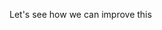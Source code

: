 Let's see how we can improve this
<!--
----
> ## ข้อตกลงการใช้ซอร์ฟแวร์และข้อปฏิเสธความรับผิดชอบ
> ซอร์ฟแวร์นี้เป็นผลงานที่พัฒนาขึ้นโดย นายพัสกร ยืนยง และนางสาวช่อเพชร ธนามีชัย จาก โรงเรียนวิทยาศาสตร์จุฬาภรณราชวิทยาลัย บุรีรัมย์ ภายใต้การดูแลของ นายเอกชัย วัฒนไชย ภายใต้โครงการ*บอตร้านป้า: แชตบอตรับออเดอร์ร้านอาหารตามสั่งโดยใช้ภาษาธรรมชาติ* ซึ่งสนับสนุนโดย สำนักงานพัฒนาวิทยาศาสตร์และเทคโนโลยีแห่งชาติ โดยมีวัตถุประสงค์เพื่อส่งเสริมให้นักเรียนและนักศึกษาได้เรียนรู้และฝึกทักษะในการพัฒนาซอฟต์แวร์ ลิขสิทธิ์ของซอฟต์แวร์นี้จึงเป็นของผู้พัฒนา ซึ่งผู้พัฒนาได้อนุญาตให้สำนักงานพัฒนาวิทยาศาสตร์และเทคโนโลยีแห่งชาติ เผยแพร่ซอฟต์แวร์นี้ตาม “ต้นฉบับ” โดยไม่มีการแก้ไขดัดแปลงใด ๆ ทั้งสิ้น ให้แก่บุคคลทั่วไปได้ใช้เพื่อประโยชน์ส่วนบุคคลหรือประโยชน์ทางการศึกษาที่ไม่มีวัตถุประสงค์ในเชิงพาณิชย์ โดยไม่คิดค่าตอบแทนการใช้ซอฟต์แวร์ ดังนั้น สำนักงานพัฒนาวิทยาศาสตร์และเทคโนโลยีแห่งชาติ จึงไม่มีหน้าที่ในการดูแล บำรุงรักษา จัดการอบรมการใช้งาน หรือพัฒนาประสิทธิภาพซอฟต์แวร์ รวมทั้งไม่รับรองความถูกต้องหรือประสิทธิภาพการทำงานของซอฟต์แวร์ ตลอดจนไม่รับประกันความเสียหายต่าง ๆ อันเกิดจากการใช้ซอฟต์แวร์นี้ทั้งสิ้น

> อย่างไรก็ตามข้อตกลงข้างต้นไม่ใช่สัญญาอนุญาติการใช้โปรแกรม 
> โปรแกรมนี้ถูกเผยแพร่ภายใต้สัญญาอนุญาติแบบ MIT
> เนื้อหาฉบับเต็มสามารถอ่านได้ที่ไฟล์ LICENSE

> ## Disclaimer and Software License Agreement
> This software is a work developed by Patsagorn Yuenyong and 
> Chophet Thanamechai from Princess Chulabhorn Science High 
> School Buriram under the provision of Mr. Ekkachai Wattanachai
> under *Bot Ran Pa: Chatbot take custom-made restaurant orders 
> using Natural Language*, which has been supported by the 
> National Science and Technology Development Agency (NSTDA), 
> in order to encourage pupils and students to learn and
> practice their skills in developing software. Therefore, 
> the intellectual property of this software shall belong to the 
> developer and the developer gives NSTDA a permission to 
> distribute this software as an “as is” and non-modified 
> software for a temporary and non-exclusive use without 
> remuneration to anyone for his or her own purpose or academic 
> purpose, which are not commercial purposes. In this 
> connection, NSTDA shall not be respons ible to the user for 
> taking care, maintaining, training or developing the 
> efficiency of this software. Moreover, NSTDA shall not be 
> liable for any error, software efficiency and damages in 
> connection with or arising out of the use of the software.

> However, the above disclaimer is not a software license
> agreement. This software is distributed under the MIT license,
> which can be found in the LICENSE file.
-->
